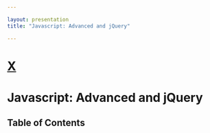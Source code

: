 ```yaml
---

layout: presentation
title: "Javascript: Advanced and jQuery"

---
```


# [X](/)
# Javascript: Advanced and jQuery

## Table of Contents
